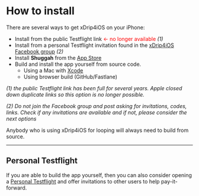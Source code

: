# How to install

There are several ways to get xDrip4iOS on your iPhone:

- Install from the public Testflight link <span style="color:red"><- no longer available</span> *(1)*
- Install from a personal Testflight invitation found in the [xDrip4iOS Facebook group](https://www.facebook.com/groups/853994615056838)  *(2)*
- Install **Shuggah** from the [App Store](https://apps.apple.com/en/app/shuggah/id1586789452)
- Build and install the app yourself from source code.
  - Using a Mac with [Xcode](build.md)
  - Using browser build (GitHub/Fastlane)

*(1) the public Testflight link has been full for several years. Apple closed down duplicate links so this option is no longer possible.*

*(2) Do not join the Facebook group and post asking for invitations, codes, links. Check if any invitations are available and if not, please consider the next options*

Anybody who is using xDrip4iOS for looping will always need to build from source.

___
## Personal Testflight

If you are able to build the app yourself, then you can also consider opening a [Personal Testflight](personal_testflight.md) and offer invitations to other users to help pay-it-forward.

